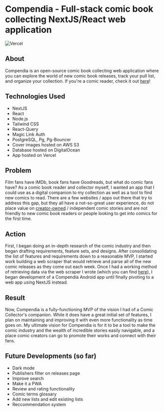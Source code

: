 # Compendia - Full-stack comic book collecting NextJS/React web application

![Vercel](http://therealsujitk-vercel-badge.vercel.app/?app=compendia)

## About

Compendia is an open-source comic book collecting web application where you can explore the world of new comic book releases, track your pull list, and organize your collection. If you're a comic reader, check it out [here](https://mycompendia.com)!

## Technologies Used

-   NextJS
-   React
-   Node.js
-   Tailwind CSS
-   React-Query
-   Magic Link Auth
-   PostgreSQL, Pg, Pg-Bouncer
-   Cover images hosted on AWS S3
-   Database hosted on DigitalOcean
-   App hosted on Vercel

## Problem

Film fans have IMDb, book fans have Goodreads, but what do comic fans have? As a comic book reader and collector myself, I wanted an app that I could use as a digital companion to my collection as well as a tool to find new comics to read. There are a few websites / apps out there that try to address this gap, but they all have a not-so-great user experience, do not place value on [creator-owned](https://en.wikipedia.org/wiki/Creator_ownership_in_comics) / independent comic stories and are not friendly to new comic book readers or people looking to get into comics for the first time.

## Action

First, I began doing an in-depth research of the comic industry and then began drafting requirements, feature sets, and designs. After consolidating the list of features and requirements down to a reasonable MVP, I started work building a web scraper that would retrieve and parse all of the new comic releases as they come out each week. Once I had a working method of retrieving data via the web scraper I wrote (which you can find [here](https://github.com/gchartier/compendia-scraper)), I began development of a Compendia Android app until finally pivoting to a web app using NextJS instead.

## Result

Now, Compendia is a fully-functioning MVP of the vision I had of a Comic Collector's companion. While it does have a great initial set of features, I plan on maintaining and improving it with even more functionality as time goes on. My ultimate vision for Compendia is for it to be a tool to make the comic industry and the wealth of incredible stories easily navigable, and a place comic creators can go to promote their works and connect with their fans.

## Future Developments (so far)

-   Dark mode
-   Publishers filter on releases page
-   Improve search
-   Make it a PWA
-   Review and rating functionality
-   Comic terms glossary
-   Add new lists and edit existing lists
-   Reccommendation system
